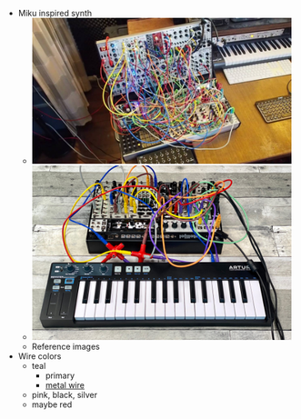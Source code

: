 - Miku inspired synth
	- ![maxresdefault-3468392023.jpg](../assets/maxresdefault-3468392023_1760585692908_0.jpg)
	- ![image.png](../assets/image_1760585698829_0.png)
	- Reference images
- Wire colors
	- teal
		- primary
		- [metal wire](https://www.amazon.com/gp/product/B01FG9FJ7S?smid=A22VZWVFX8VNVP&th=1)
	- pink, black, silver
	- maybe red